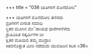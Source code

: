 +++
title = "036 ಯತಿಗಳಿಗೆ ಮೊನೆದೋರಿ"

+++
ಯತಿಗಳಿಗೆ ಮೊನೆದೋರಿ ತಣಿಸದು  
ವ್ರತಿಗಳಿಗೆ ಬೀರುತ ಸಮಾಧಿ  
ಸ್ಥಿತರ ಮೂಗಿನ ಮೇ¯ಡಾಯಧ ಧಾರೆಗಳನೆಳೆದು   
ಶ್ರುತಿವಿಹಿತ ಸತ್ಕರ್ಮಿಗಳ ದೀ  
ಕ್ಷಿತರ ಮತಿಯಲಿ ತಮ್ಮ ಮುದ್ರಾಂ      
ಕಿತವನೊತ್ತುತ ಮೀರಿ ನಡೆದುದು ಯುವತಿಜನ ಕಟಕ      ॥36॥
